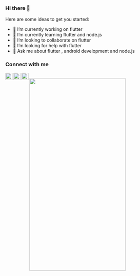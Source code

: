 ### Hi there 👋



Here are some ideas to get you started:

- 🔭 I’m currently working on flutter
- 🌱 I’m currently learning flutter and node.js
- 👯 I’m looking to collaborate on flutter
- 🤔 I’m looking for help with flutter
- 💬 Ask me about flutter , android development and node.js


### Connect with me 

<a href="https://twitter.com/awwit_k">
  <img align="left" alt="Amit Kumar| Twitter" width="22px" src="https://raw.githubusercontent.com/peterthehan/peterthehan/master/assets/twitter.svg" />
</a>
<a href="https://stackoverflow.com/users/14557669/amit-kumarl">
  <img align="left" alt="Amit Kumar| Twitter" width="22px" src="https://user-images.githubusercontent.com/65785786/108029672-def31080-7053-11eb-8043-0b845acab888.png" />
</a>
<a href="https://www.instagram.com/amiitt_k/">
  <img align="left" alt="Amit Kumar| Twitter" width="22px" src="https://user-images.githubusercontent.com/65785786/108032069-e61c1d80-7057-11eb-85ed-612cc0a731d5.png" />
</a>



<br />
<img src="https://user-images.githubusercontent.com/65785786/109551534-b1e43a80-7af6-11eb-93f4-2276f90d4ea3.gif" width="300" height="600" />

